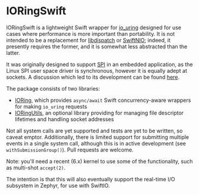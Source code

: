 IORingSwift
===========

IORingSwift is a lightweight Swift wrapper for [io\_uring](https://en.wikipedia.org/wiki/Io_uring) designed for use cases where performance is more important than portability. It is not intended to be a replacement for [libdispatch](https://github.com/apple/swift-corelibs-libdispatch) or [SwiftNIO](https://github.com/apple/swift-nio); indeed, it presently requires the former, and it is somewhat less abstracted than the latter.

It was originally designed to support [SPI](https://en.wikipedia.org/wiki/Serial_Peripheral_Interface) in an embedded application, as the Linux SPI user space driver is synchronous, however it is equally adept at sockets. A discussion which led to its development can be found [here](https://forums.swift.org/t/blocking-i-o-and-concurrency/67276).

The package consists of two libraries:

* [IORing](Sources/IORing), which provides `async/await` Swift concurrency-aware wrappers for making `io_uring` requests
* [IORingUtils](Sources/IORingUtils), an optional library providing for managing file descriptor lifetimes and handling socket addresses

Not all system calls are yet supported and tests are yet to be written, so caveat emptor. Additionally, there is limited support for submitting multiple events in a single system call, although this is in active development (see `withSubmissionGroup()`). Pull requests are welcome.

Note: you'll need a recent (6.x) kernel to use some of the functionality, such as multi-shot `accept(2)`.

The intention is that this will also eventually support the real-time I/O subsystem in Zephyr, for use with SwiftIO.
